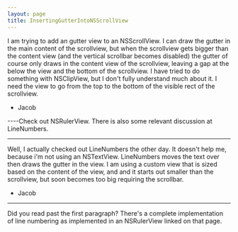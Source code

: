 ```yaml
---
layout: page
title: InsertingGutterIntoNSScrollView
---
```




I am trying to add an gutter view to an NSScrollView. I can draw the gutter in the main content of the scrollview, but when the scrollview gets bigger than the content view (and the vertical scrollbar becomes disabled) the gutter of course only draws in the content view of the scrollview, leaving a gap at the below the view and the bottom of the scrollview. I have tried to do something with NSClipView, but I don't fully understand much about it. I need the view to go from the top to the bottom of the visible rect of the scrollview.

- Jacob

----Check out NSRulerView. There is also some relevant discussion at LineNumbers.

----

Well, I actually checked out LineNumbers the other day. It doesn't help me, because i'm not using an NSTextView. LineNumbers moves the text over then draws the gutter in the view. I am using a custom view that is sized based on the content of the view, and and it starts out smaller than the scrollview, but soon becomes too big requiring the scrollbar.

- Jacob

----
Did you read past the first paragraph? There's a complete implementation of line numbering as implemented in an NSRulerView linked on that page.

